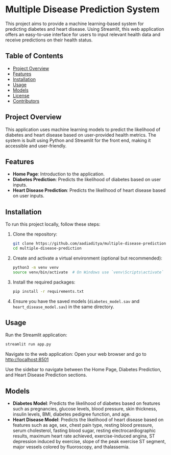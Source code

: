 # Multiple Disease Prediction System

This project aims to provide a machine learning-based system for predicting diabetes and heart disease. Using Streamlit, this web application offers an easy-to-use interface for users to input relevant health data and receive predictions on their health status.

## Table of Contents
- [Project Overview](#project-overview)
- [Features](#features)
- [Installation](#installation)
- [Usage](#usage)
- [Models](#models)
- [License](#license)
- [Contributors](#contributors)

## Project Overview
This application uses machine learning models to predict the likelihood of diabetes and heart disease based on user-provided health metrics. The system is built using Python and Streamlit for the front end, making it accessible and user-friendly.

## Features
- **Home Page**: Introduction to the application.
- **Diabetes Prediction**: Predicts the likelihood of diabetes based on user inputs.
- **Heart Disease Prediction**: Predicts the likelihood of heart disease based on user inputs.

## Installation
To run this project locally, follow these steps:

1. Clone the repository:
    ```bash
    git clone https://github.com/aadiaditya/multiple-disease-prediction.git
    cd multiple-disease-prediction
    ```

2. Create and activate a virtual environment (optional but recommended):
    ```bash
    python3 -m venv venv
    source venv/bin/activate  # On Windows use `venv\Scripts\activate`
    ```

3. Install the required packages:
    ```bash
    pip install -r requirements.txt
    ```

4. Ensure you have the saved models (`diabetes_model.sav` and `heart_disease_model.sav`) in the same directory.

## Usage
Run the Streamlit application:
```bash
streamlit run app.py
```

Navigate to the web application:
Open your web browser and go to [http://localhost:8501](http://localhost:8501)

Use the sidebar to navigate between the Home Page, Diabetes Prediction, and Heart Disease Prediction sections.

## Models
- **Diabetes Model**: Predicts the likelihood of diabetes based on features such as pregnancies, glucose levels, blood pressure, skin thickness, insulin levels, BMI, diabetes pedigree function, and age.
- **Heart Disease Model**: Predicts the likelihood of heart disease based on features such as age, sex, chest pain type, resting blood pressure, serum cholesterol, fasting blood sugar, resting electrocardiographic results, maximum heart rate achieved, exercise-induced angina, ST depression induced by exercise, slope of the peak exercise ST segment, major vessels colored by fluoroscopy, and thalassemia.
